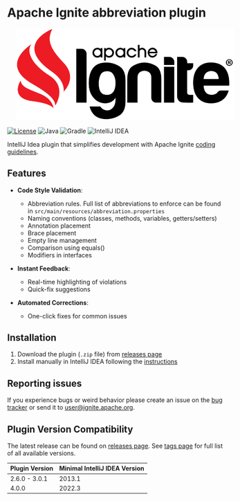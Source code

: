 # Apache Ignite abbreviation plugin

<a href="https://ignite.apache.org/"><img src="src/main/resources/META-INF/pluginIcon.svg" hspace="20"/></a>

[![License](https://img.shields.io/badge/License-Apache%202.0-blue.svg)](http://www.apache.org/licenses/LICENSE-2.0)
![Java](https://img.shields.io/badge/Java-17-orange?logo=openjdk)
![Gradle](https://img.shields.io/badge/Gradle-8.5+-blue?logo=gradle)
![IntelliJ IDEA](https://img.shields.io/badge/IntelliJ_IDEA-2022.3+-orange?logo=intellij-idea)

IntelliJ Idea plugin that simplifies development with Apache Ignite [coding guidelines](https://cwiki.apache.org/confluence/display/IGNITE/Coding+Guidelines).

## Features

- **Code Style Validation**:
  - Abbreviation rules. Full list of abbreviations to enforce can be found in `src/main/resources/abbreviation.properties`
  - Naming conventions (classes, methods, variables, getters/setters)
  - Annotation placement
  - Brace placement
  - Empty line management
  - Comparison using equals()
  - Modifiers in interfaces

- **Instant Feedback**:
    - Real-time highlighting of violations
    - Quick-fix suggestions

- **Automated Corrections**:
    - One-click fixes for common issues

## Installation

1) Download the plugin (`.zip` file) from [releases page](https://github.com/dspavlov/ignite-abbrev-plugin/releases)
2) Install manually in IntelliJ IDEA following the [instructions](https://www.jetbrains.com/help/idea/managing-plugins.html#install_plugin_from_disk)

## Reporting issues
If you experience bugs or weird behavior please create an issue on the [bug tracker](https://issues.apache.org/jira)
or send it to [user@ignite.apache.org](mailto:user@ignite.apache.org).

## Plugin Version Compatibility
The latest release can be found on [releases page](https://issues.apache.org/jira).
See [tags page](https://github.com/dspavlov/ignite-abbrev-plugin/tags) for full list of all available versions.

| Plugin Version | Minimal IntelliJ IDEA Version |
|----------------|-------------------------------|
| 2.6.0 - 3.0.1  | 2013.1                        |
| 4.0.0          | 2022.3                        |
